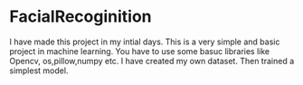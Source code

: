 # FacialRecoginition
I have made this project in my intial days. This is a very simple and basic project in machine learning. You have to use some basuc libraries like Opencv, os,pillow,numpy etc. I have created my own dataset. Then trained a simplest model.
